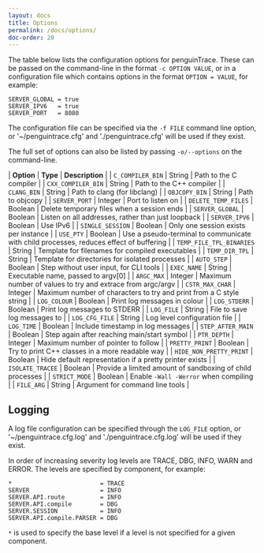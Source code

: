 ```yaml
---
layout: docs
title: Options
permalink: /docs/options/
doc-order: 20
---
```


The table below lists the configuration options for penguinTrace. These can be
passed on the command-line in the format `-c OPTION VALUE`, or in a
configuration file which contains options in the format `OPTION = VALUE`, for
example:

    SERVER_GLOBAL = true
    SERVER_IPV6   = true
    SERVER_PORT   = 8080

The configuration file can be specified via the `-f FILE` command line option,
or '~/penguintrace.cfg' and './penguintrace.cfg' will be used if they exist.

The full set of options can also be listed by passing ``-o/--options`` on the
command-line.

|    **Option**       | **Type** | **Description**                            |
| `C_COMPILER_BIN`    | String   | Path to the C compiler                     |
| `CXX_COMPILER_BIN`  | String   | Path to the C++ compiler                   |
| `CLANG_BIN`         | String   | Path to clang (for libclang)               |
| `OBJCOPY_BIN`       | String   | Path to objcopy                            |
| `SERVER_PORT`       | Integer  | Port to listen on                          |
| `DELETE_TEMP_FILES` | Boolean  | Delete temporary files when a session ends |
| `SERVER_GLOBAL`     | Boolean  | Listen on all addresses, rather than just loopback |
| `SERVER_IPV6`       | Boolean  | Use IPv6                                   |
| `SINGLE_SESSION`    | Boolean  | Only one session exists per instance       |
| `USE_PTY`           | Boolean  | Use a pseudo-terminal to communicate with child processes, reduces effect of buffering |
| `TEMP_FILE_TPL_BINARIES` | String | Template for filenames for compiled executables |
| `TEMP_DIR_TPL`      | String   | Template for directories for isolated processes |
| `AUTO_STEP`         | Boolean  | Step without user input, for CLI tools     |
| `EXEC_NAME`         | String   | Executable name, passed to argv[0]         |
| `ARGC_MAX`          | Integer  | Maximum number of values to try and extrace from argc/argv |
| `CSTR_MAX_CHAR`     | Integer  | Maximum number of characters to try and print from a C style string |
| `LOG_COLOUR`        | Boolean  | Print log messages in colour               |
| `LOG_STDERR`        | Boolean  | Print log messages to STDERR               |
| `LOG_FILE`          | String   | File to save log messages to               |
| `LOG_CFG_FILE`      | String   | Log level configuration file               |
| `LOG_TIME`          | Boolean  | Include timestamp in log messages          |
| `STEP_AFTER_MAIN`   | Boolean  | Step again after reaching main/start symbol |
| `PTR_DEPTH`         | Integer  | Maximum number of pointer to follow        |
| `PRETTY_PRINT`      | Boolean  | Try to print C++ classes in a more readable way |
| `HIDE_NON_PRETTY_PRINT` | Boolean | Hide default representation if a pretty printer exists |
| `ISOLATE_TRACEE`    | Boolean  | Provide a limited amount of sandboxing of child processes |
| `STRICT_MODE`       | Boolean  | Enable `-Wall -Werror` when compiling      |
| `FILE_ARG`          | String   | Argument for command line tools            |

## Logging

A log file configuration can be specified through the `LOG_FILE` option, or
'~/penguintrace.cfg.log' and './penguintrace.cfg.log' will be used if they
exist.

In order of increasing severity log levels are TRACE, DBG, INFO, WARN and
ERROR. The levels are specified by component, for example:

    *                         = TRACE
    SERVER                    = INFO
    SERVER.API.route          = INFO
    SERVER.API.compile        = DBG
    SERVER.SESSION            = INFO
    SERVER.API.compile.PARSER = DBG

`*` is used to specify the base level if a level is not specified for a given
component.
